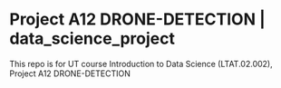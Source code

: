 # Project A12 DRONE-DETECTION | data_science_project
This repo is for UT course Introduction to Data Science (LTAT.02.002), Project A12 DRONE-DETECTION
